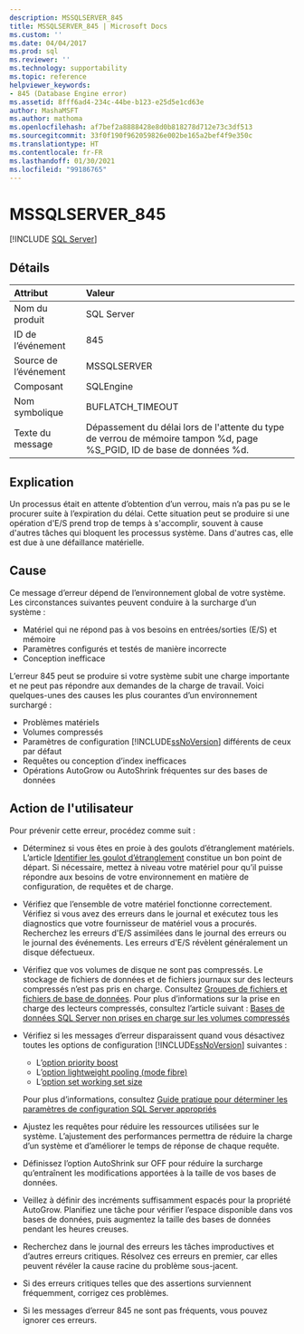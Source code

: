 ```yaml
---
description: MSSQLSERVER_845
title: MSSQLSERVER_845 | Microsoft Docs
ms.custom: ''
ms.date: 04/04/2017
ms.prod: sql
ms.reviewer: ''
ms.technology: supportability
ms.topic: reference
helpviewer_keywords:
- 845 (Database Engine error)
ms.assetid: 8fff6ad4-234c-44be-b123-e25d5e1cd63e
author: MashaMSFT
ms.author: mathoma
ms.openlocfilehash: af7bef2a8888428e8d0b818278d712e73c3df513
ms.sourcegitcommit: 33f0f190f962059826e002be165a2bef4f9e350c
ms.translationtype: HT
ms.contentlocale: fr-FR
ms.lasthandoff: 01/30/2021
ms.locfileid: "99186765"
---
```

# <a name="mssqlserver_845"></a>MSSQLSERVER_845
 [!INCLUDE [SQL Server](../../includes/applies-to-version/sqlserver.md)]
  
## <a name="details"></a>Détails  
  
| Attribut | Valeur |  
| :-------- | :---- |  
|Nom du produit|SQL Server|  
|ID de l’événement|845|  
|Source de l’événement|MSSQLSERVER|  
|Composant|SQLEngine|  
|Nom symbolique|BUFLATCH_TIMEOUT|  
|Texte du message|Dépassement du délai lors de l'attente du type de verrou de mémoire tampon %d, page %S_PGID, ID de base de données %d.|  
  
## <a name="explanation"></a>Explication  
Un processus était en attente d’obtention d’un verrou, mais n’a pas pu se le procurer suite à l’expiration du délai. Cette situation peut se produire si une opération d'E/S prend trop de temps à s'accomplir, souvent à cause d'autres tâches qui bloquent les processus système. Dans d'autres cas, elle est due à une défaillance matérielle.  
  
## <a name="cause"></a>Cause
Ce message d’erreur dépend de l’environnement global de votre système. Les circonstances suivantes peuvent conduire à la surcharge d’un système :

- Matériel qui ne répond pas à vos besoins en entrées/sorties (E/S) et mémoire
- Paramètres configurés et testés de manière incorrecte
- Conception inefficace

 L’erreur 845 peut se produire si votre système subit une charge importante et ne peut pas répondre aux demandes de la charge de travail. Voici quelques-unes des causes les plus courantes d’un environnement surchargé :

- Problèmes matériels
- Volumes compressés
- Paramètres de configuration [!INCLUDE[ssNoVersion](../../includes/ssnoversion-md.md)] différents de ceux par défaut
- Requêtes ou conception d’index inefficaces
- Opérations AutoGrow ou AutoShrink fréquentes sur des bases de données

## <a name="user-action"></a>Action de l'utilisateur  
Pour prévenir cette erreur, procédez comme suit :  
  
- Déterminez si vous êtes en proie à des goulots d’étranglement matériels. L’article [Identifier les goulot d’étranglement](../performance/identify-bottlenecks.md) constitue un bon point de départ. Si nécessaire, mettez à niveau votre matériel pour qu’il puisse répondre aux besoins de votre environnement en matière de configuration, de requêtes et de charge.

- Vérifiez que l’ensemble de votre matériel fonctionne correctement. Vérifiez si vous avez des erreurs dans le journal et exécutez tous les diagnostics que votre fournisseur de matériel vous a procurés. Recherchez les erreurs d'E/S assimilées dans le journal des erreurs ou le journal des événements. Les erreurs d'E/S révèlent généralement un disque défectueux.  
- Vérifiez que vos volumes de disque ne sont pas compressés. Le stockage de fichiers de données et de fichiers journaux sur des lecteurs compressés n’est pas pris en charge. Consultez [Groupes de fichiers et fichiers de base de données](../databases/database-files-and-filegroups.md). Pour plus d’informations sur la prise en charge des lecteurs compressés, consultez l’article suivant : [Bases de données SQL Server non prises en charge sur les volumes compressés](https://support.microsoft.com/EN-US/help/231347)

- Vérifiez si les messages d’erreur disparaissent quand vous désactivez toutes les options de configuration [!INCLUDE[ssNoVersion](../../includes/ssnoversion-md.md)] suivantes :
   - L’[option priority boost](../../database-engine/configure-windows/configure-the-priority-boost-server-configuration-option.md)
   - L’[option lightweight pooling (mode fibre)](../../database-engine/configure-windows/lightweight-pooling-server-configuration-option.md)
   - L’[option set working set size](../../database-engine/configure-windows/set-working-set-size-server-configuration-option.md)

    Pour plus d’informations, consultez [Guide pratique pour déterminer les paramètres de configuration SQL Server appropriés](https://support.microsoft.com/EN-US/help/319942)

- Ajustez les requêtes pour réduire les ressources utilisées sur le système. L’ajustement des performances permettra de réduire la charge d’un système et d’améliorer le temps de réponse de chaque requête.
- Définissez l’option AutoShrink sur OFF pour réduire la surcharge qu’entraînent les modifications apportées à la taille de vos bases de données.
- Veillez à définir des incréments suffisamment espacés pour la propriété AutoGrow. Planifiez une tâche pour vérifier l’espace disponible dans vos bases de données, puis augmentez la taille des bases de données pendant les heures creuses.
- Recherchez dans le journal des erreurs les tâches improductives et d’autres erreurs critiques. Résolvez ces erreurs en premier, car elles peuvent révéler la cause racine du problème sous-jacent.
- Si des erreurs critiques telles que des assertions surviennent fréquemment, corrigez ces problèmes.
- Si les messages d’erreur 845 ne sont pas fréquents, vous pouvez ignorer ces erreurs.